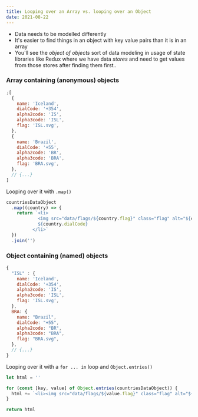 ```yaml
---
title: Looping over an Array vs. looping over an Object
date: 2021-08-22
---
```


- Data needs to be modelled differently
- It's easier to find things in an object with key value pairs than it is in an array
- You'll see the _object of objects_ sort of data modeling in usage of state libraries like Redux where we have data _stores_ and need to get values from those stores after finding them first..

### Array containing (anonymous) objects

```js
;[
  {
    name: 'Iceland',
    dialCode: '+354',
    alpha2code: 'IS',
    alpha3code: 'ISL',
    flag: 'ISL.svg',
  },
  {
    name: 'Brazil',
    dialCode: '+55',
    alpha2code: 'BR',
    alpha3code: 'BRA',
    flag: 'BRA.svg',
  },
  // {...}
]
```

Looping over it with `.map()`

```js
countriesDataObject
  .map((country) => {
    return `<li>
            <img src="data/flags/${country.flag}" class="flag" alt="${country.name}" title="${country.name}" />
            ${country.dialCode}
          </li>`
  })
  .join('')
```

### Object containing (named) objects

```js
{
  "ISL" : {
    name: 'Iceland',
    dialCode: '+354',
    alpha2code: 'IS',
    alpha3code: 'ISL',
    flag: 'ISL.svg',
  },
  BRA: {
    name: "Brazil",
    dialCode: "+55",
    alpha2code: "BR",
    alpha3code: "BRA",
    flag: "BRA.svg",
  },
  // {...}
}
```

Looping over it with a `for ... in` loop and `Object.entries()`

```js
let html = ''

for (const [key, value] of Object.entries(countriesDataObject)) {
  html += `<li><img src="data/flags/${value.flag}" class="flag" alt="${value.name}" title="${value.name}" />  ${value.dialCode}</li>`
}

return html
```
